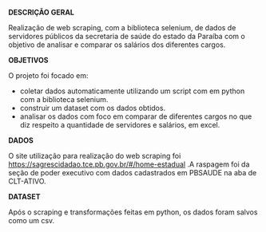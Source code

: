 **DESCRIÇÃO GERAL**

Realização de web scraping, com a biblioteca selenium, de dados de servidores públicos da secretaria de saúde do estado da Paraíba com o objetivo de analisar e comparar os salários dos diferentes cargos.

**OBJETIVOS**

O projeto foi focado em:

- coletar dados automaticamente utilizando um script com em python com a biblioteca selenium.
- construir um dataset com os dados obtidos.
- analisar os dados com foco em comparar de diferentes cargos no que diz respeito a quantidade de servidores e salários, em excel.

**DADOS**

O site utilização para realização do web scraping foi https://sagrescidadao.tce.pb.gov.br/#/home-estadual .A raspagem foi da seção de poder executivo com dados cadastrados em PBSAUDE na aba de CLT-ATIVO.

**DATASET**

Após o scraping e transformações feitas em python, os dados foram salvos como um csv.
